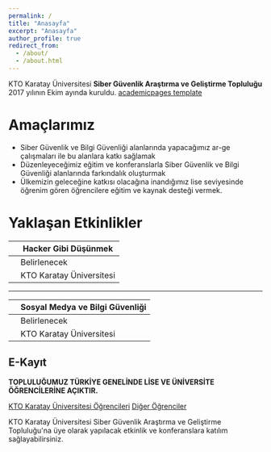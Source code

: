 ```yaml
---
permalink: /
title: "Anasayfa"
excerpt: "Anasayfa"
author_profile: true
redirect_from: 
  - /about/
  - /about.html
---
```


KTO Karatay Üniversitesi **Siber Güvenlik Araştırma ve Geliştirme Topluluğu** 2017 yılının Ekim ayında kuruldu. 
[academicpages template](https://github.com/academicpages/academicpages.github.io)

Amaçlarımız
======
- Siber Güvenlik ve Bilgi Güvenliği alanlarında yapacağımız ar-ge çalışmaları ile bu alanlara katkı sağlamak
- Düzenleyeceğimiz eğitim ve konferanslarla Siber Güvenlik ve Bilgi Güvenliği alanlarında farkındalık oluşturmak
- Ülkemizin geleceğine katkısı olacağına inandığımız lise seviyesinde öğrenim gören öğrencilere eğitim ve kaynak desteği vermek. 

Yaklaşan Etkinlikler
======


| <i class="fa fa-diamond" aria-hidden="true"></i> | Hacker Gibi Düşünmek  |
| ------------ | ------------ |
| <i class="fa fa-calendar" aria-hidden="true"></i> | Belirlenecek  |
| <i class="fa fa-map-marker" aria-hidden="true"></i> | KTO Karatay Üniversitesi  |


-----------


| <i class="fa fa-diamond" aria-hidden="true"></i> | Sosyal Medya ve Bilgi Güvenliği  |
| ------------ | ------------ |
| <i class="fa fa-calendar" aria-hidden="true"></i> | Belirlenecek  |
| <i class="fa fa-map-marker" aria-hidden="true"></i> | KTO Karatay Üniversitesi  |


E-Kayıt
------


**TOPLULUĞUMUZ TÜRKİYE GENELİNDE LİSE VE ÜNİVERSİTE ÖĞRENCİLERİNE AÇIKTIR.**

<a href="#" class="btn">KTO Karatay Üniversitesi Öğrencileri</a> <a href="#" class="btn">Diğer Öğrenciler</a>

KTO Karatay Üniversitesi Siber Güvenlik Araştırma ve Geliştirme Topluluğu'na üye olarak yapılacak etkinlik ve konferanslara katılım sağlayabilirsiniz.

